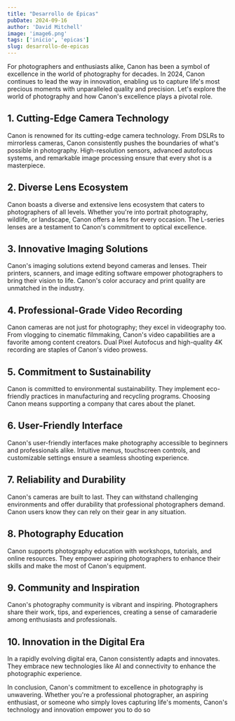 ```yaml
---
title: "Desarrollo de Épicas"
pubDate: 2024-09-16
author: 'David Mitchell'
image: 'image6.png'
tags: ['inicio', 'epicas']
slug: desarrollo-de-epicas
---
```


For photographers and enthusiasts alike, Canon has been a symbol of excellence in the world of photography for decades. In 2024, Canon continues to lead the way in innovation, enabling us to capture life's most precious moments with unparalleled quality and precision. Let's explore the world of photography and how Canon's excellence plays a pivotal role.

## **1. Cutting-Edge Camera Technology**

Canon is renowned for its cutting-edge camera technology. From DSLRs to mirrorless cameras, Canon consistently pushes the boundaries of what's possible in photography. High-resolution sensors, advanced autofocus systems, and remarkable image processing ensure that every shot is a masterpiece.

## **2. Diverse Lens Ecosystem**

Canon boasts a diverse and extensive lens ecosystem that caters to photographers of all levels. Whether you're into portrait photography, wildlife, or landscape, Canon offers a lens for every occasion. The L-series lenses are a testament to Canon's commitment to optical excellence.

## **3. Innovative Imaging Solutions**

Canon's imaging solutions extend beyond cameras and lenses. Their printers, scanners, and image editing software empower photographers to bring their vision to life. Canon's color accuracy and print quality are unmatched in the industry.

## **4. Professional-Grade Video Recording**

Canon cameras are not just for photography; they excel in videography too. From vlogging to cinematic filmmaking, Canon's video capabilities are a favorite among content creators. Dual Pixel Autofocus and high-quality 4K recording are staples of Canon's video prowess.

## **5. Commitment to Sustainability**

Canon is committed to environmental sustainability. They implement eco-friendly practices in manufacturing and recycling programs. Choosing Canon means supporting a company that cares about the planet.

## **6. User-Friendly Interface**

Canon's user-friendly interfaces make photography accessible to beginners and professionals alike. Intuitive menus, touchscreen controls, and customizable settings ensure a seamless shooting experience.

## **7. Reliability and Durability**

Canon's cameras are built to last. They can withstand challenging environments and offer durability that professional photographers demand. Canon users know they can rely on their gear in any situation.

## **8. Photography Education**

Canon supports photography education with workshops, tutorials, and online resources. They empower aspiring photographers to enhance their skills and make the most of Canon's equipment.

## **9. Community and Inspiration**

Canon's photography community is vibrant and inspiring. Photographers share their work, tips, and experiences, creating a sense of camaraderie among enthusiasts and professionals.

## **10. Innovation in the Digital Era**

In a rapidly evolving digital era, Canon consistently adapts and innovates. They embrace new technologies like AI and connectivity to enhance the photographic experience.

In conclusion, Canon's commitment to excellence in photography is unwavering. Whether you're a professional photographer, an aspiring enthusiast, or someone who simply loves capturing life's moments, Canon's technology and innovation empower you to do so
